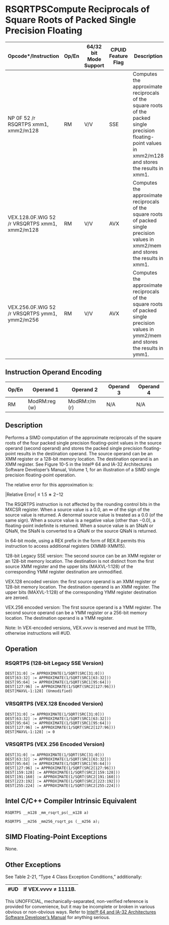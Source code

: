 # RSQRTPS**Compute Reciprocals of Square Roots of Packed Single Precision Floating**

| Opcode\*/Instruction                          | Op/En | 64/32 bit Mode Support | CPUID Feature Flag | Description                                                                                                                                                |
| --------------------------------------------- | ----- | ---------------------- | ------------------ | ---------------------------------------------------------------------------------------------------------------------------------------------------------- |
| NP 0F 52 /r RSQRTPS xmm1, xmm2/m128           | RM    | V/V                    | SSE                | Computes the approximate reciprocals of the square roots of the packed single precision floating-point values in xmm2/m128 and stores the results in xmm1. |
| VEX.128.0F.WIG 52 /r VRSQRTPS xmm1, xmm2/m128 | RM    | V/V                    | AVX                | Computes the approximate reciprocals of the square roots of packed single precision values in xmm2/mem and stores the results in xmm1.                     |
| VEX.256.0F.WIG 52 /r VRSQRTPS ymm1, ymm2/m256 | RM    | V/V                    | AVX                | Computes the approximate reciprocals of the square roots of packed single precision values in ymm2/mem and stores the results in ymm1.                     |

## Instruction Operand Encoding

| Op/En | Operand 1     | Operand 2     | Operand 3 | Operand 4 |
| ----- | ------------- | ------------- | --------- | --------- |
| RM    | ModRM:reg (w) | ModRM:r/m (r) | N/A       | N/A       |

## Description

Performs a SIMD computation of the approximate reciprocals of the square roots of the four packed single precision floating-point values in the source operand (second operand) and stores the packed single precision floating-point results in the destination operand. The source operand can be an XMM register or a 128-bit memory location. The destination operand is an XMM register. See Figure 10-5 in the Intel® 64 and IA-32 Architectures Software Developer’s Manual, Volume 1, for an illustration of a SIMD single precision floating-point operation.

The relative error for this approximation is:

|Relative Error| ≤ 1.5 ∗ 2−12

The RSQRTPS instruction is not affected by the rounding control bits in the MXCSR register. When a source value is a 0.0, an ∞ of the sign of the source value is returned. A denormal source value is treated as a 0.0 (of the same sign). When a source value is a negative value (other than −0.0), a floating-point indefinite is returned. When a source value is an SNaN or QNaN, the SNaN is converted to a QNaN or the source QNaN is returned.

In 64-bit mode, using a REX prefix in the form of REX.R permits this instruction to access additional registers (XMM8-XMM15).

128-bit Legacy SSE version: The second source can be an XMM register or an 128-bit memory location. The destination is not distinct from the first source XMM register and the upper bits (MAXVL-1:128) of the corresponding YMM register destination are unmodified.

VEX.128 encoded version: the first source operand is an XMM register or 128-bit memory location. The destination operand is an XMM register. The upper bits (MAXVL-1:128) of the corresponding YMM register destination are zeroed.

VEX.256 encoded version: The first source operand is a YMM register. The second source operand can be a YMM register or a 256-bit memory location. The destination operand is a YMM register.

Note: In VEX-encoded versions, VEX.vvvv is reserved and must be 1111b, otherwise instructions will #​​​UD.

## Operation

### RSQRTPS (128-bit Legacy SSE Version)

```
DEST[31:0] := APPROXIMATE(1/SQRT(SRC[31:0]))
DEST[63:32] := APPROXIMATE(1/SQRT(SRC1[63:32]))
DEST[95:64] := APPROXIMATE(1/SQRT(SRC1[95:64]))
DEST[127:96] := APPROXIMATE(1/SQRT(SRC2[127:96]))
DEST[MAXVL-1:128] (Unmodified)

```

### VRSQRTPS (VEX.128 Encoded Version)

```
DEST[31:0] := APPROXIMATE(1/SQRT(SRC[31:0]))
DEST[63:32] := APPROXIMATE(1/SQRT(SRC1[63:32]))
DEST[95:64] := APPROXIMATE(1/SQRT(SRC1[95:64]))
DEST[127:96] := APPROXIMATE(1/SQRT(SRC2[127:96]))
DEST[MAXVL-1:128] := 0

```

### VRSQRTPS (VEX.256 Encoded Version)

```
DEST[31:0] := APPROXIMATE(1/SQRT(SRC[31:0]))
DEST[63:32] := APPROXIMATE(1/SQRT(SRC1[63:32]))
DEST[95:64] := APPROXIMATE(1/SQRT(SRC1[95:64]))
DEST[127:96] := APPROXIMATE(1/SQRT(SRC2[127:96]))
DEST[159:128] := APPROXIMATE(1/SQRT(SRC2[159:128]))
DEST[191:160] := APPROXIMATE(1/SQRT(SRC2[191:160]))
DEST[223:192] := APPROXIMATE(1/SQRT(SRC2[223:192]))
DEST[255:224] := APPROXIMATE(1/SQRT(SRC2[255:224]))

```

## Intel C/C++ Compiler Intrinsic Equivalent

```
RSQRTPS __m128 _mm_rsqrt_ps(__m128 a)

```

```
RSQRTPS __m256 _mm256_rsqrt_ps (__m256 a);

```

## SIMD Floating-Point Exceptions

None.

## Other Exceptions

See Table 2-21, “Type 4 Class Exception Conditions,” additionally:

| #​​​UD | If VEX.vvvv ≠ 1111B. |
| ------ | -------------------- |

This UNOFFICIAL, mechanically-separated, non-verified reference is provided for convenience, but it may be
incomplete or broken in various obvious or non-obvious
ways. Refer to [Intel® 64 and IA-32 Architectures Software Developer’s Manual](https://software.intel.com/en-us/download/intel-64-and-ia-32-architectures-sdm-combined-volumes-1-2a-2b-2c-2d-3a-3b-3c-3d-and-4) for anything serious.

